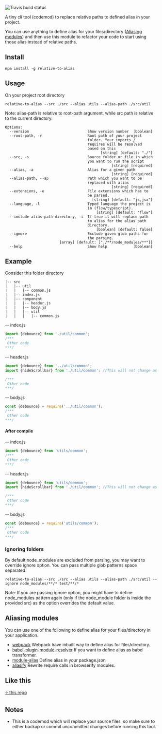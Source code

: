 ![Travis build status](https://travis-ci.org/s-yadav/relative-to-alias.svg?branch=master)

A tiny cli tool (codemod) to replace relative paths to defined alias in your project.

You can use anything to define alias for your files/directory ([Aliasing modules](#aliasing-modules)) and then use this module to refactor your code to start using those alias instead of relative paths.


## Install
```
npm install -g relative-to-alias
```

## Usage
On your project root directory
```
relative-to-alias --src ./src --alias utils --alias-path ./src/util
```
Note: alias-path is relative to root-path argument. while src path is relative to the current directory.

```
Options:
  --version                           Show version number  [boolean]
  --root-path, -r                     Root path of your project
                                      folder. Your imports /
                                      requires will be resolved
                                      based on this
                                            [string] [default: "./"]
  --src, -s                           Source folder or file in which
                                      you want to run the script
                                                 [string] [required]
  --alias, -a                         Alias for a given path
                                                 [string] [required]
  --alias-path, --ap                  Path which you want to be
                                      replaced with alias
                                                 [string] [required]
  --extensions, -e                    File extensions which has to
                                      be parsed.
                                        [string] [default: "js,jsx"]
  --language, -l                      Typed language the project is
                                      in (flow/typescript).
                                          [string] [default: "flow"]
  --include-alias-path-directory, -i  If true it will replace path
                                      to alias for the alias path
                                      directory.
                                          [boolean] [default: false]
  --ignore                            Exclude given glob paths for
                                      the parsing.
                         [array] [default: ["./**/node_modules/**"]]
  --help                              Show help            [boolean]
```

## Example
Consider this folder directory
```
|-- src
|   |-- util
|   |   |-- common.js
|   |-- index.js
|   |-- component
|   |   |-- header.js
|   |   |-- body.js
|   |   |-- util
|   |   |   |-- common.js
```


-- index.js
```js
import {debounce} from './util/common';
/***
 Other code
***/
```

-- header.js
```js
import {debounce} from '../util/common';
import {hideScrollbar} from './util/common'; //This will not change as its not on alias path

/***
 Other code
***/
```


-- body.js
```js
const {debounce} = require('../util/common');
/***
 Other code
***/
```

#### After compile
-- index.js
```js
import {debounce} from 'utils/common';
/***
 Other code
***/
```

-- header.js
```js
import {debounce} from 'utils/common';
import {hideScrollbar} from './util/common'; //This will not change as its not on alias path

/***
 Other code
***/
```


-- body.js
```js
const {debounce} = require('utils/common');
/***
 Other code
***/
```

### Ignoring folders
By default node_modules are excluded from parsing, you may want to override ignore option. You can pass multiple glob patterns space separated.
```
relative-to-alias --src ./src --alias utils --alias-path ./src/util --ignore node_modules/**/* test/**/*
```
Note: If you are passing ignore option, you might have to define node_modules pattern again (only if the node_module folder is inside the provided src) as the option overrides the default value. 

## Aliasing modules
You can use one of the following to define alias for your files/directory in your application.
- [webpack](https://webpack.js.org/configuration/resolve/#resolve-alias) Webpack have inbuilt way to define alias for files/directory.
- [babel-plugin-module-resolver](https://github.com/tleunen/babel-plugin-module-resolver) If you want to define alias as babel transformer.
- [module-alias](https://github.com/ilearnio/module-alias) Define alias in your package.json
- [aliasify](https://github.com/benbria/aliasify) Rewrite require calls in browserify modules.

## Like this
[:star: this repo](https://github.com/s-yadav/relative-to-alias)

## Notes
- This is a codemod which will replace your source files, so make sure to either backup or commit uncommitted changes before running this tool.
